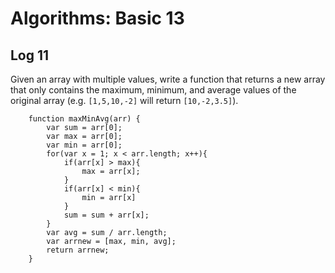 # Algorithms: Basic 13

## Log 11

Given an array with multiple values, write a function that returns a new array that only contains the maximum, minimum, and average values of the original array (e.g. `[1,5,10,-2]` will return `[10,-2,3.5]`).

```
    function maxMinAvg(arr) {
        var sum = arr[0];
        var max = arr[0];
        var min = arr[0];
        for(var x = 1; x < arr.length; x++){
            if(arr[x] > max){
                max = arr[x];
            }
            if(arr[x] < min){
                min = arr[x]
            }
            sum = sum + arr[x];
        }
        var avg = sum / arr.length;
        var arrnew = [max, min, avg];
        return arrnew;
    }
```

<!--L|5-->
